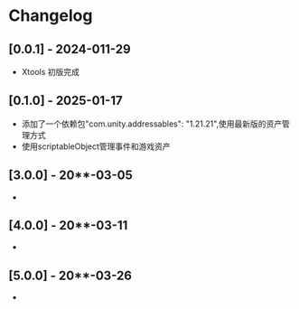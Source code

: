 # Changelog
## [0.0.1] - 2024-011-29
- Xtools 初版完成
## [0.1.0] - 2025-01-17
- 添加了一个依赖包"com.unity.addressables": "1.21.21",使用最新版的资产管理方式
- 使用scriptableObject管理事件和游戏资产
## [3.0.0] - 20**-03-05
- 
## [4.0.0] - 20**-03-11
- 
## [5.0.0] - 20**-03-26
- 